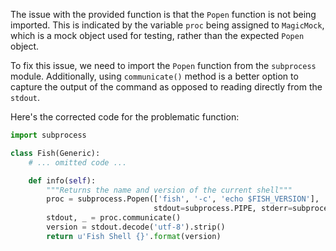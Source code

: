 The issue with the provided function is that the `Popen` function is not being imported. This is indicated by the variable `proc` being assigned to `MagicMock`, which is a mock object used for testing, rather than the expected `Popen` object.

To fix this issue, we need to import the `Popen` function from the `subprocess` module. Additionally, using `communicate()` method is a better option to capture the output of the command as opposed to reading directly from the `stdout`.

Here's the corrected code for the problematic function:

```python
import subprocess

class Fish(Generic):
    # ... omitted code ...

    def info(self):
        """Returns the name and version of the current shell"""
        proc = subprocess.Popen(['fish', '-c', 'echo $FISH_VERSION'],
                                stdout=subprocess.PIPE, stderr=subprocess.DEVNULL)
        stdout, _ = proc.communicate()
        version = stdout.decode('utf-8').strip()
        return u'Fish Shell {}'.format(version)
```